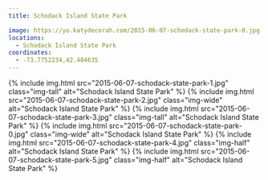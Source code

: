 ```yaml
---
title: Schodack Island State Park

image: https://yo.katydecorah.com/2015-06-07-schodack-state-park-0.jpg
locations:
  - Schodack Island State Park
coordinates:
  - -73.7752234,42.484635
---
```


<div class="photos">
{% include img.html src="2015-06-07-schodack-state-park-1.jpg" class="img-tall" alt="Schodack Island State Park" %}
{% include img.html src="2015-06-07-schodack-state-park-2.jpg" class="img-wide" alt="Schodack Island State Park" %}
{% include img.html src="2015-06-07-schodack-state-park-3.jpg" class="img-tall" alt="Schodack Island State Park" %}
{% include img.html src="2015-06-07-schodack-state-park-0.jpg" class="img-wide" alt="Schodack Island State Park" %}
{% include img.html src="2015-06-07-schodack-state-park-4.jpg" class="img-half" alt="Schodack Island State Park" %}
{% include img.html src="2015-06-07-schodack-state-park-5.jpg" class="img-half" alt="Schodack Island State Park" %}
</div>
